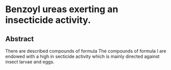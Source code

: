 # Benzoyl ureas exerting an insecticide activity.

## Abstract
There are described compounds of formula The compounds of formula I are endowed with a high in secticide activity which is mainly directed against insect larvae and eggs.